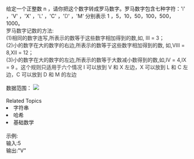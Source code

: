 <div>  给定一个正整数 n ，请你把这个数字转成罗马数字。罗马数字包含七种字符：'<span style="color: rgb(89,89,89);">I</span>' ，'V' ，'X' ，'<span style="color: rgb(89,89,89);">L</span>' ，'C' ，'<span style="color: rgb(89,89,89);">D</span>' ，'M' 分别表示 1 ，5，10，50，100，500，1000。 </div> <div>  <span style="color: rgb(51,51,51);">罗马数字记数的方法:</span>  </div> <div>  <span style="color: rgb(51,51,51);">(1)相同的数字连写,所表示的数等于这些数字相加得到的数,如, Ⅲ = 3；</span>  </div> <div>  <span style="color: rgb(51,51,51);">(2)小的数字在大的数字的右边,所表示的数等于这些数字相加得到的数, 如,Ⅷ = 8,Ⅻ = 12；</span>  </div> <div>  <span style="color: rgb(51,51,51);">(3)小的数字在大的数字的左边,所表示的数等于大数减小数得到的数,如,Ⅳ = 4,Ⅸ = 9 。这个规则只适用于六个情况 I 可以放到 V 和 X 左边，X 可以放到 L 和 C 左边，C 可以放到 D 和 M 的左边</span>  </div> <div>  <br> </div> <div>  数据范围： <img src="https://www.nowcoder.com/equation?tex=1%20%5Cle%20n%20%3C%204000%20%5C">  </div><div><br></div><div><div>Related Topics</div><div><li>字符串</li><li>哈希</li><li>基础数学</li></div></div><br>示例:<br>输入:5<br>输出:"V"
<br>